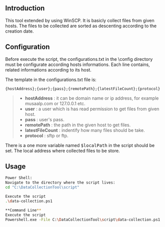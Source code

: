 Introduction
-------------
This tool extended by using WinSCP. It is basicly collect files from given hosts. The files to be collected are sorted as descenting according to the creation date.


Configuration
-------------
Before execute the script, the configurations.txt in the \config directory must be configurate according hosts informations. Each line contains, related informations according to its host.

The template in the configurations.txt file is:
```
{hostAddress};{user};{pass};{remotePath};{latestFileCount};{protocol}
```

>  - **hostAddress** : it can be domain name or ip address, for example musaalp.com or 127.0.0.1 etc.
>  - **user** : a user which is has read permission to get files from given host.
>  - **pass** : user's pass.
>  - **remotePath** : the path in the given host to get files.
>  - **latestFileCount** : indentify how many files should be take.
>  - **protocol** : sftp or ftp.

There is a one more variable named <kbd>$localPath</kbd> in the script should be set.
The local address where collected files to be store.


Usage
-------------
```sh
Power Shell:
Navigate to the directory where the script lives:
cd "C:\DataCollectionTool\script"

Execute the script
.\data-collection.ps1
```

```sh
**Command Line**
Execute the script
Powershell.exe -File C:\DataCollectionTool\script\data-collection.ps1
```

